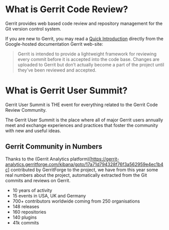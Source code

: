 # What is Gerrit Code Review?

Gerrit provides web based code review and repository management
for the Git version control system.

If you are new to Gerrit, you may read a [Quick Introduction](https://gerrit-review.googlesource.com/Documentation/intro-quick.html)
directly from the Google-hosted documentation Gerrit web-site:

> Gerrit is intended to provide a lightweight framework for reviewing
> every commit before it is accepted into the code base. Changes are
> uploaded to Gerrit but don’t actually become a part of the project
> until they’ve been reviewed and accepted.

# What is Gerrit User Summit?

Gerrit User Summit is THE event for everything related
to the Gerrit Code Review Community.

The Gerrit User Summit is the place where all of major Gerrit users
annually meet and exchange experiences and practices that foster the
community with new and useful ideas.

## Gerrit Community in Numbers

Thanks to the (Gerrit Analytics platform)[https://gerrit-analytics.gerritforge.com/kibana/goto/17a71d794328f76f3a562959e4ec1b4c]
contributed by GerritForge to the project, we have from this year some real numbers about the
project, automatically extracted from the Git commits and reviews on Gerrit.

* 10 years of activity
* 15 events in USA, UK and Germany
* 700+ contributors worldwide coming from 250 organisations
* 148 releases
* 160 repositories
* 140 plugins
* 41k commits
